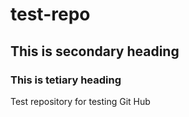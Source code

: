 # test-repo
## This is secondary heading
### This is tetiary heading

Test repository for testing Git Hub
